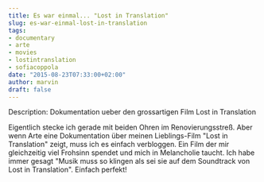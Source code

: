 ```yaml
---
title: Es war einmal... "Lost in Translation"
slug: es-war-einmal-lost-in-translation
tags:
- documentary
- arte
- movies
- lostintranslation
- sofiacoppola
date: "2015-08-23T07:33:00+02:00"
author: marvin
draft: false
---
```

Description: Dokumentation ueber den grossartigen Film Lost in Translation

Eigentlich stecke ich gerade mit beiden Ohren im Renovierungsstreß. Aber wenn Arte eine Dokumentation über meinen Lieblings-Film "Lost in Translation" zeigt, muss ich es einfach verbloggen. Ein Film der mir gleichzeitig viel Frohsinn spendet und mich in Melancholie taucht. Ich habe immer gesagt "Musik muss so klingen als sei sie auf dem Soundtrack von Lost in Translation". Einfach perfekt!

<script type="text/javascript" src="https://www-secure.arte.tv/arte_vp/embed.php?json_url=http%3A%2F%2Farte.tv%2Fpapi%2Ftvguide%2Fvideos%2Fstream%2Fplayer%2FD%2F055936-000_PLUS7-D%2FALL%2FALL.json&lang=de_DE&config=arte_tvguide&width=720&height=406"></script>